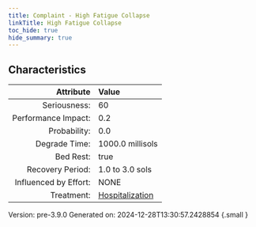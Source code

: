 ```yaml
---
title: Complaint - High Fatigue Collapse
linkTitle: High Fatigue Collapse
toc_hide: true
hide_summary: true
---
```


## Characteristics

| Attribute      | Value |
|--------:|:------|
|Seriousness:|60|
|Performance Impact:|0.2|
|Probability:|0.0|
|Degrade Time:|1000.0 millisols|
|Bed Rest:|true|
|Recovery Period:|1.0 to 3.0 sols|
|Influenced by Effort:|NONE|
|Treatment:|[Hospitalization](/docs/definitions/treatment/hospitalization)|
 

Version: pre-3.9.0 Generated on: 2024-12-28T13:30:57.2428854
{.small }